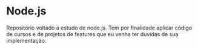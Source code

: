 # Node.js
Repositório voltado a estudo de node.js.
	Tem por finalidade aplicar código de cursos e de projetos de features que eu venha ter duvidas de sua implementação.
